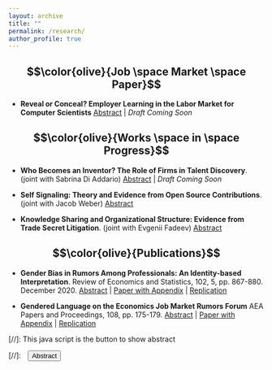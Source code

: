 ```yaml
---
layout: archive
title: ""
permalink: /research/
author_profile: true
---
```


## $$\color{olive}{Job \space Market \space Paper}$$ 

- **Reveal or Conceal? Employer Learning in the Labor Market for Computer Scientists** 
<a href="#/" onclick="visib('jmp')">Abstract</a>  | *Draft Coming Soon*
<div id='jmp' style="display: none; text-align: justify; line-height: 1.2" >
Identification of talent is necessary for the efficient allocation of workers to firms and tasks. However, employers often have limited information and make learning decisions to maximize private information rents rather than public talent revelation. This paper provides empirical evidence of employer learning, and quantifies the impact of learning on job mobility and innovation outputs in the labor market for computer scientists. The large volume of CS conference proceedings offers a peek into on-the-job research that is hard to observe, especially for workers outside academia. About 20% of papers by authors in the industry can be matched to a patent application, which indicates a more valuable innovation. Yet the patenting decision remains private information with the incumbent employer for more than a year. Workers with a new paper are 13-26% more mobile than similar coworkers without a paper, but initially, workers with a matched patent are less likely to move than those with a paper only. Once a patent application is publicly revealed, workers with a matched patent are 10-15% more likely to move and especially from the less productive firms into the top firms in the tech sector. These findings confirm the predictions of a dynamic model with two-sided heterogeneity that takes into account firms' endogenous investment in learning. Structural estimates of the model suggest if matched patents are disclosed at the same time as papers, job mobility of higher-ability workers would increase immediately, movers would be 10% more productive than before and the productivity gains from assortative matching offset the costs of firms' under-investment in public learning.  </div>



## $$\color{olive}{Works \space in \space Progress}$$ 
- **Who Becomes an Inventor? The Role of Firms in Talent Discovery**. (joint with Sabrina Di Addario) 
<a href="#/" onclick="visib('italy')">Abstract</a>  | *Draft Coming Soon*
<div id='italy' style="display: none; text-align: justify; line-height: 1.2" >
How does firm productivity relate to the speed of talent discovery? We assess this relationship empirically in the labor market for Italian inventors. We define talent discovery as a worker becoming an inventor who files a patent application for the first time. Using the employer-employee data from the Italian Social Security Institute matched with patent applications between 1987 and 2009, we find large heterogeneity in talent discovery across firms, particularly for workers early in their careers. On average a worker younger than 35 is 175% more likely to become an inventor at firms in the top quartile of productivity than at firms in the bottom quartile, conditional on differences across sectors and geographic areas. Workers who do invent at the bottom quartile on average receive an 8-10 log point increase in wages, rather than 2-4 log points at more productive firms. We interpret the empirical findings in an employer learning framework. We are working on a policy counterfactual that subsidizes low-productivity firms for increasing invention opportunities for young workers, and aim to investigate whether the gap in talent discovery between firms would shrink, and whether total innovation outputs would increase.  </div>


- **Self Signaling: Theory and Evidence from Open Source Contributions**. (joint with Jacob Weber)
<a href="#/" onclick="visib('github')">Abstract</a> 
<div id='github' style="display: none; text-align: justify; line-height: 1.2" >
How do workers credibly signal their ability to potential employers, and does self signaling matter for labor market outcomes?  We answer these questions in the labor market for software developers and engineers.  By matching GitHub and LinkedIn profiles, we measure self signaling from a worker's contributions to open-source projects, which are publicly observable to recruiters. We test if workers increase signaling before they change jobs, and estimate differential returns to signaling for workers from different education or demographic backgrounds. </div>


- **Knowledge Sharing and Organizational Structure: Evidence from Trade Secret Litigation**. (joint with Evgenii Fadeev)
<a href="#/" onclick="visib('law')">Abstract</a> 
<div id='law' style="display: none; text-align: justify; line-height: 1.2" >
We apply deep learning language models on trade secret litigation records to classify legal cases based on whether the (claimed) misappropriation of trade secrets happened through employees or business partners (e.g., input suppliers) and to compare technologies involved in trade secret litigation with inventions disclosed in patent files. We use this information to study how firms change their patenting, employment, and input sourcing decisions following misappropriation of trade secrets.   </div>




## $$\color{olive}{Publications}$$ 
- **Gender Bias in Rumors Among Professionals: An Identity-based Interpretation**. Review of Economics and Statistics, 102, 5, pp. 867-880. December 2020. 
<a href="#/" onclick="visib('ejr')">Abstract</a> | [Paper with Appendix](/files/wu_ejr_restat.pdf) |  [Replication](https://dataverse.harvard.edu/dataset.xhtml?persistentId=doi:10.7910/DVN/BLEBHI) 
<div id='ejr' style="display: none; text-align: justify; line-height: 1.2" >
This paper measures gender bias in what people say about women versus men in an anonymous online professional forum. I study the content of posts that refer to each gender, and the transitions in the topics of discussion that occur between consecutive posts in a thread once attention turns to one gender or the other. I find that discussions about women tend to highlight their personal characteristics (such as physical appearance or family circumstances) rather than their professional accomplishments. Posts about women are also more likely to lead to deviations from professional topics than posts about men. I interpret these findings through a model that highlights posters’ incentives to boost their own identities relative to the underrepresented out-group in a profession. </div>


- **Gendered Language on the Economics Job Market Rumors Forum** AEA Papers and Proceedings, 108, pp. 175-179. 
<a href="#/" onclick="visib('ejr0')">Abstract</a> | [Paper with Appendix](/files/wu-pp-appendix.pdf) |  [Replication](https://www.aeaweb.org/articles?id=10.1257/pandp.20181101) 
<div id='ejr0' style="display: none; text-align: justify; line-height: 1.2" >
This paper examines the existence of an unwelcoming or stereotypical culture using evidence on how women and men are portrayed in anonymous discussions on the Economics Job Market Rumors forum (EJMR). I use a Lasso-Logistic model to measure gendered language in EJMR postings, identifying the words that are most strongly associated with discussions about one gender or the other. I find that the words most predictive of a post about a woman are typically about physical appearance or personal information, whereas those most predictive of a post about a man tend to focus on academic or professional characteristics. 
</div>



<!-- note: function below was copied from ranzhuo17's research.md  -->
[//]: This java script is the button to show abstract 
<script>
 function visib(id) {
  var x = document.getElementById(id);
  if (x.style.display === "block") {
    x.style.display = "none";
  } else {
    x.style.display = "block";
  }
}
</script>

[//]:&emsp;<button onclick="visib('polariz')" class="btn btn--inverse btn--small">Abstract</button>


<!-- 
{% include base_path %}

{% for post in site.papers reversed %}
  {% include archive-single.html %}
{% endfor %} -->

